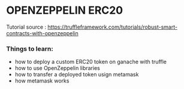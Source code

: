 # OPENZEPPELIN ERC20

Tutorial source : https://truffleframework.com/tutorials/robust-smart-contracts-with-openzeppelin

### Things to learn:

- how to deploy a custom ERC20 token on ganache with truffle
- how to use OpenZeppelin libraries
- how to transfer a deployed token usign metamask
- how metamask works